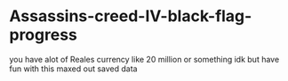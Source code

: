 # Assassins-creed-IV-black-flag-progress
you have alot of Reales currency like 20 million or something idk but have fun with this maxed out saved data
